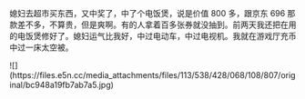 <p>媳妇去超市买东西，又中奖了，中了个电饭煲，说是价值 800 多，跟京东 696 那款差不多，不算贵，但是爽啊。有的人拿着百多张券就没抽到。前两天我还把在用的电饭煲修好了。媳妇运气比我好，中过电动车，中过电视机。我就在游戏厅充币中过一床太空被。</p>
![](https://files.e5n.cc/media_attachments/files/113/538/428/068/108/807/original/bc948a19fb7ab7a5.jpg)
